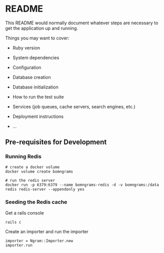 # README

This README would normally document whatever steps are necessary to get the
application up and running.

Things you may want to cover:

* Ruby version

* System dependencies

* Configuration

* Database creation

* Database initialization

* How to run the test suite

* Services (job queues, cache servers, search engines, etc.)

* Deployment instructions

* ...

## Pre-requisites for Development

### Running Redis

```
# create a docker volume
docker volume create bomngrams

# run the redis server
docker run -p 6379:6379 --name bomngrams-redis -d -v bomngrams:/data redis redis-server --appendonly yes
```

### Seeding the Redis cache

Get a rails console

```
rails c
```

Create an importer and run the importer

```
importer = Ngram::Importer.new
importer.run
```